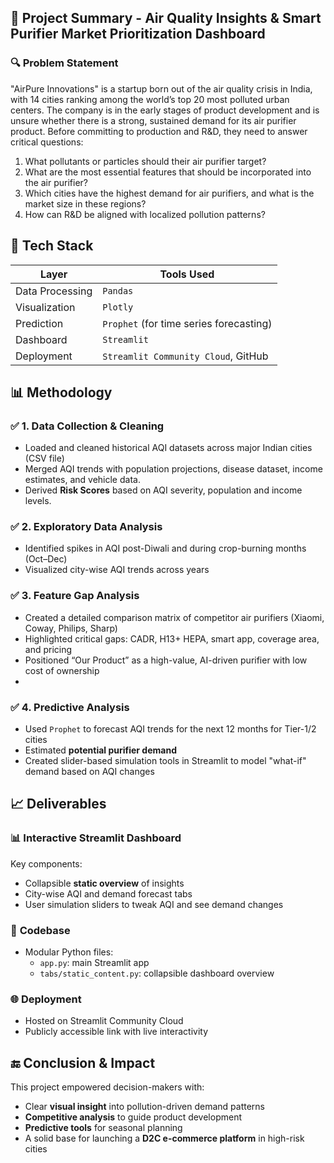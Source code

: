 ## 📘 Project Summary -  Air Quality Insights & Smart Purifier Market Prioritization Dashboard

### 🔍 **Problem Statement**
"AirPure Innovations" is a startup born out of the air quality crisis in India, with 14 cities ranking among the world’s top 20 most polluted urban centers. The company is in the early stages of product development and is unsure whether there is a strong, sustained demand for its air purifier product. Before committing to production and R&D, they need to answer critical questions:
1. What pollutants or particles should their air purifier target?
2. What are the most essential features that should be incorporated into the air purifier?
3. Which cities have the highest demand for air purifiers, and what is the market size in these regions?
4. How can R&D be aligned with localized pollution patterns?

## 🔧 Tech Stack

| Layer           | Tools Used                              |
| --------------- | --------------------------------------- |
| Data Processing | `Pandas`                      |
| Visualization   | `Plotly`      |
| Prediction      | `Prophet` (for time series forecasting) |
| Dashboard       | `Streamlit`       |
| Deployment      | `Streamlit Community Cloud`, GitHub     |


## 📊 Methodology
### ✅ **1. Data Collection & Cleaning**
* Loaded and cleaned historical AQI datasets across major Indian cities (CSV file)
* Merged AQI trends with population projections, disease dataset, income estimates, and vehicle data.
* Derived **Risk Scores** based on AQI severity, population and income levels.

### ✅ **2. Exploratory Data Analysis**
* Identified spikes in AQI post-Diwali and during crop-burning months (Oct–Dec)
* Visualized city-wise AQI trends across years

### ✅ **3. Feature Gap Analysis**
* Created a detailed comparison matrix of competitor air purifiers (Xiaomi, Coway, Philips, Sharp)
* Highlighted critical gaps: CADR, H13+ HEPA, smart app, coverage area, and pricing
* Positioned “Our Product” as a high-value, AI-driven purifier with low cost of ownership
* 
### ✅ **4. Predictive Analysis**
* Used `Prophet` to forecast AQI trends for the next 12 months for Tier-1/2 cities
* Estimated **potential purifier demand** 
* Created slider-based simulation tools in Streamlit to model "what-if" demand based on AQI changes


## 📈 Deliverables
### 📊 **Interactive Streamlit Dashboard**
Key components:
* Collapsible **static overview** of insights
* City-wise AQI and demand forecast tabs
* User simulation sliders to tweak AQI and see demand changes

### 📁 **Codebase**
* Modular Python files:
  * `app.py`: main Streamlit app
  * `tabs/static_content.py`: collapsible dashboard overview
 
### 🌐 **Deployment**
* Hosted on Streamlit Community Cloud
* Publicly accessible link with live interactivity

## 🔚 Conclusion & Impact
This project empowered decision-makers with:
* Clear **visual insight** into pollution-driven demand patterns
* **Competitive analysis** to guide product development
* **Predictive tools** for seasonal planning
* A solid base for launching a **D2C e-commerce platform** in high-risk cities


     

  


